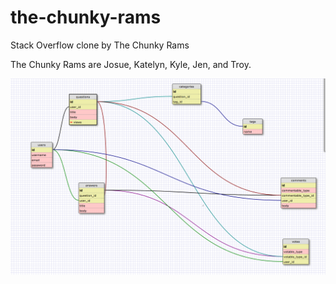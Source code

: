 # the-chunky-rams
Stack Overflow clone by The Chunky Rams

The Chunky Rams are Josue, Katelyn, Kyle, Jen, and Troy.

![schema](/public/images/schema.png)

